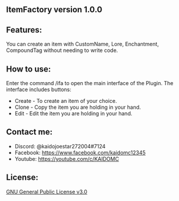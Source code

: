 ## ItemFactory version 1.0.0

## Features:
You can create an item with CustomName, Lore, Enchantment, CompoundTag without needing to write code.

## How to use:
Enter the command /ifa to open the main interface of the Plugin.
The interface includes buttons:  
- Create - To create an item of your choice.
- Clone - Copy the item you are holding in your hand.
- Edit - Edit the item you are holding in your hand.

## Contact me:
- Discord: @kaidojoestar272004#7124
- Facebook: https://www.facebook.com/kaidomc12345
- Youtube: https://youtube.com/c/KAIDOMC

## License:
[GNU General Public License v3.0](https://www.gnu.org/licenses/gpl-3.0.html)